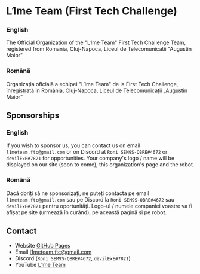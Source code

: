 # L1me Team (First Tech Challenge)
### English
The Official Organization of the "L1me Team" First Tech Challenge Team, registered from Romania, Cluj-Napoca, Liceul de Telecomunicatii "Augustin Maior"
### Română
Organizația oficială a echipei "L1me Team" de la First Tech Challenge, înregistrată în România, Cluj-Napoca, Liceul de Telecomunicații „Augustin Maior”

## Sponsorships
### English
If you wish to sponsor us, you can contact us on email `l1meteam.ftc@gmail.com` or on Discord at `Roni SEM9S-QBRE#4672` or `devilExE#7821` for opportunities. Your company's logo / name will be displayed on our site (soon to come), this organization's page and the robot.
### Română
Dacă doriți să ne sponsorizați, ne puteți contacta pe email `l1meteam.ftc@gmail.com` sau pe Discord la `Roni SEM9S-QBRE#4672` sau `devilExE#7821` pentru oportunități. Logo-ul / numele companiei voastre va fi afișat pe site (urmează în curând), pe această pagină și pe robot.

## Contact
- Website [GitHub Pages](https://ftc-l1meteam.github.io)
- Email [l1meteam.ftc@gmail.com](mailto://l1meteam.ftc@gmail.com)
- Discord (`Roni SEM9S-QBRE#4672`, `devilExE#7821`)
- YouTube [L1me Team](https://www.youtube.com/channel/UCX1HIzlTdLb8cbcDOJGA1lQ)
